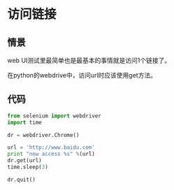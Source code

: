 访问链接
========

情景
----
web UI测试里最简单也是最基本的事情就是访问1个链接了。

在python的webdrive中，访问url时应该使用get方法。

代码
----

```python
from selenium import webdriver
import time

dr = webdriver.Chrome()

url = 'http://www.baidu.com'
print "now access %s" %(url)
dr.get(url)
time.sleep(3)

dr.quit()
```



